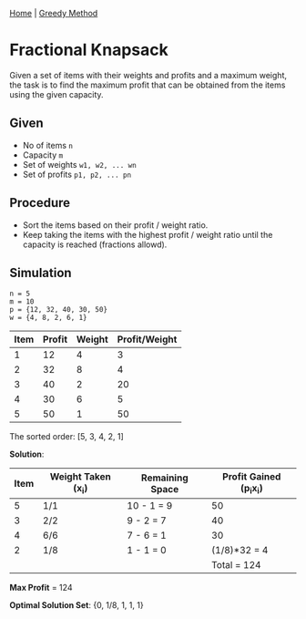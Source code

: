 [Home](../../README.md) | [Greedy Method](../theories/greedy-method.md)

# Fractional Knapsack

Given a set of items with their weights and profits and a maximum weight, the task is to find the maximum profit that can be obtained from the items using the given capacity.

## Given

- No of items `n`
- Capacity `m`
- Set of weights `w1, w2, ... wn`
- Set of profits `p1, p2, ... pn`

## Procedure

- Sort the items based on their profit / weight ratio.
- Keep taking the items with the highest profit / weight ratio until the capacity is reached (fractions allowd).

## Simulation

```
n = 5
m = 10
p = {12, 32, 40, 30, 50}
w = {4, 8, 2, 6, 1}
```

| Item | Profit | Weight | Profit/Weight |
| ---- | ------ | ------ | ------------- |
| 1    | 12     | 4      | 3             |
| 2    | 32     | 8      | 4             |
| 3    | 40     | 2      | 20            |
| 4    | 30     | 6      | 5             |
| 5    | 50     | 1      | 50            |

The sorted order: [5, 3, 4, 2, 1]

**Solution**:

| Item | Weight Taken (x<sub>i</sub>) | Remaining Space | Profit Gained (p<sub>i</sub>x<sub>i</sub>) |
| ---- | ---------------------------- | --------------- | ------------------------------------------ |
| 5    | 1/1                          | 10 - 1 = 9      | 50                                         |
| 3    | 2/2                          | 9 - 2 = 7       | 40                                         |
| 4    | 6/6                          | 7 - 6 = 1       | 30                                         |
| 2    | 1/8                          | 1 - 1 = 0       | (1/8)\*32 = 4                              |
|      |                              |                 | Total = 124                                |

**Max Profit** = 124

**Optimal Solution Set**: {0, 1/8, 1, 1, 1}

